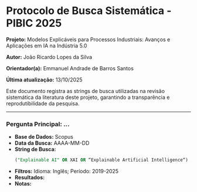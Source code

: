 # Protocolo de Busca Sistemática - PIBIC 2025

**Projeto:** Modelos Explicáveis para Processos Industriais: Avanços e Aplicações em IA na Indústria 5.0

**Autor:** João Ricardo Lopes da Silva

**Orientador(a):** Emmanuel Andrade de Barros Santos

**Última atualização:** 13/10/2025

Este documento registra as strings de busca utilizadas na revisão sistemática da literatura deste projeto, garantindo a transparência e reprodutibilidade da pesquisa.

---

### Pergunta Principal: ...

-   **Base de Dados:** Scopus
-   **Data da Busca:** AAAA-MM-DD
-   **String de Busca:**
    ```sql
    ("Explainable AI" OR XAI OR “Explainable Artificial Intelligence“) AND (Industry OR Manufacturing OR "Production Process*" OR “Industry 4.0” OR “Industry 5.0” OR “industrial process”)
    ```
-   **Filtros:** Idioma: Inglês; Período: 2019-2025
-   **Resultados:** 
-   **Notas:**

